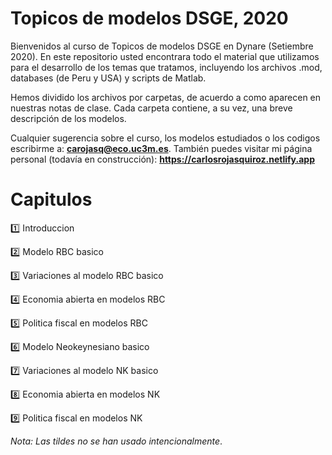 # Topicos de modelos DSGE, 2020

Bienvenidos al curso de Topicos de modelos DSGE en Dynare (Setiembre 2020). En este repositorio usted encontrara todo el material que utilizamos para el desarrollo de los temas que tratamos, incluyendo los archivos .mod, databases (de Peru y USA) y scripts de Matlab. 

Hemos dividido los archivos por carpetas, de acuerdo a como aparecen en nuestras notas de clase. Cada carpeta contiene, a su vez, una breve descripción de los modelos.

Cualquier sugerencia sobre  el curso, los modelos estudiados o los codigos escribirme a: **carojasq@eco.uc3m.es**. También puedes visitar mi página personal (todavía en construcción): **https://carlosrojasquiroz.netlify.app**

Capitulos
=========

1️⃣ Introduccion

2️⃣ Modelo RBC basico

3️⃣ Variaciones al modelo RBC basico

4️⃣ Economia abierta en modelos RBC

5️⃣ Politica fiscal en modelos RBC

6️⃣ Modelo Neokeynesiano basico

7️⃣ Variaciones al modelo NK basico

8️⃣ Economia abierta en modelos NK

9️⃣ Politica fiscal en modelos NK

*Nota: Las tildes no se han usado intencionalmente*.
